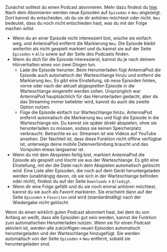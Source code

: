 Zunächst solltest du einen Podcast abonnieren. Mehr dazu findest du [hier](/de/documentation/getting-started/subscribe). Nach dem Abonnieren werden neue Episoden auf `Episoden` » `Neu` angezeigt. Dort kannst du entscheiden, ob du sie dir anhören möchtest oder nicht. `Neu` bedeutet, dass du noch nicht entschieden hast, was du mit der Folge machen willst.

- Wenn du an einer Episode nicht interessiert bist, wische sie einfach weg, und AntennaPod entfernt die Markierung `Neu`. Die Episode bleibt weiterhin als nicht gespielt markiert und du kannst sie auf der Seite `Episoden` » `Alle` sowie auf der Seite des Podcasts finden.
- Wenn du dich für die Episode interessierst, kannst du je nach deinem Hörverhalten eines von zwei Dingen tun.
   - Lade die Episode herunter. Beim Herunterladen fügt AntennaPod die Episode auch automatisch der Warteschlange hinzu und entfernt die Markierung `Neu`. Es gibt eine Einstellung, ob neue Episoden hinten, vorne oder nach der aktuell abgespielten Episode in die Warteschlange eingereiht werden sollen. Ursprünglich war AntennaPod hauptsächlich für das Herunterladen gedacht, aber da das Streaming immer beliebter wird, kannst du auch die zweite Option nutzen.
   - Füge die Episode einfach zur Warteschlange hinzu. AntennaPod entfernt automatisch die Markierung `Neu` und fügt die Episode in die Warteschlange ein. Du kannst sie später direkt abspielen, ohne sie herunterladen zu müssen, sodass sie keinen Speicherplatz verbraucht. Betrachte es so: Streamen ist wie Videos auf YouTube ansehen. Der Nachteil ist, dass diese Funktion nicht offline verfügbar ist, unterwegs deine mobile Datenverbindung braucht und das Vorspulen etwas langsamer ist.
- Wenn du mit dem Abspielen fertig bist, markiert AntennaPod die Episode als gespielt und löscht sie aus der Warteschlange. Es gibt eine Einstellung, mit der die Datei nach dem Abspielen automatisch gelöscht wird. Eine Liste aller Episoden, die noch auf dem Gerät heruntergeladen werden (unabhängig davon, ob sie sich in der Warteschlange befinden oder nicht), findest du auf der Seite `Downloads` » `Erledigt`.
- Wenn dir eine Folge gefällt und du sie noch einmal anhören möchtest, kannst du sie auch als Favorit markieren. Sie erscheint dann auf der Seite `Episoden` » `Favoriten` und wird (standardmäßig) nach der Wiedergabe nicht gelöscht.

Wenn du einen wirklich guten Podcast abonniert hast, bei dem du von Anfang an weißt, dass alle Episoden gut sein werden, kannst die Funktion zum automatischen Herunterladen nutzen. Wenn sie für einen Podcast aktiviert ist, werden alle zukünftigen neuen Episoden automatisch heruntergeladen und der Warteschlange hinzugefügt. Sie werden automatisch von der Seite `Episoden` » `Neu` entfernt, sobald sie heruntergeladen sind.
